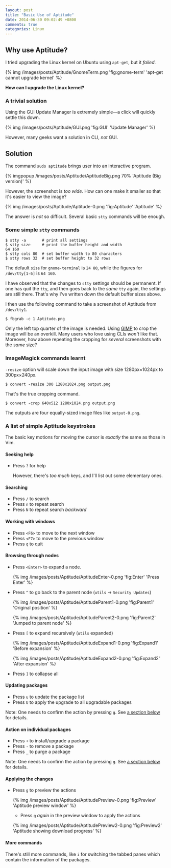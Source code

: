 ```yaml
---
layout: post
title: "Basic Use of Aptitude"
date: 2014-06-30 09:02:49 +0800
comments: true
categories: Linux
---
```


Why use Aptitude?
---

I tried upgrading the Linux kernel on Ubuntu using `apt-get`, but it
*failed*.

{% img /images/posts/Aptitude/GnomeTerm.png 'fig:gnome-term' 'apt-get cannot upgrade kernel' %}

**How can I upgrade the Linux kernel?**

<!-- more -->

### A trivial solution

Using the GUI Update Manager is extremely simple—a click will quickly
settle this down.

{% img /images/posts/Aptitude/GUI.png 'fig:GUI' 'Update Manager' %}

However, many geeks want a solution in CLI, *not* GUI.

Solution
--

The command `sudo aptitude` brings user into an interactive program.

{% imgpopup /images/posts/Aptitude/AptitudeBig.png 70% 'Aptitude (Big version)' %}

However, the screenshot is *too wide*.  How can one make it smaller so
that it's easier to view the image?

{% img /images/posts/Aptitude/Aptitude-0.png 'fig:Aptitude' 'Aptitude' %}

The answer is *not* so difficult.  Several basic `stty` commands will
be enough.

### Some simple `stty` commands

<pre class="cli"><code class="ubuntu_gnome_terminal">$ stty -a       # print all settings
$ stty size     # print the buffer height and width
64 160
$ stty cols 80  # set buffer width to 80 characters
$ stty rows 32  # set buffer height to 32 rows
</code></pre>

The default `size` for `gnome-terminal` is `24 80`, while the figures
for `/dev/tty[1-6]` is `64 160`.

I have observed that the changes to `stty` settings should be
permanent.  If one has quit the `tty`, and then goes back to the
*same* `tty` again, the settings are still there.  That's why I've
written down the default buffer sizes above.

I then use the following command to take a screenshot of Aptitude from
`/dev/tty1`.

<pre class="cli"><code class="ubuntu_gnome_terminal">$ fbgrab -c 1 Aptitude.png</code></pre>

Only the left top quarter of the image is needed.  Using [GIMP] to
crop the image will be an overkill.  Many users who love using CLIs
*won't* like that.  Moreover, how above repeating the cropping for
*several* screenshots with the *same* size?

### ImageMagick commands learnt

`-resize` option will scale down the input image with size
1280px×1024px to 300px×240px.

<pre class="cli"><code class="ubuntu_gnome_terminal">$ convert -resize 300 1280x1024.png output.png</code></pre>

That's the true cropping command.

<pre class="cli"><code class="ubuntu_gnome_terminal">$ convert -crop 640x512 1280x1024.png output.png</code></pre>

The outputs are four equally-sized image files like `output-0.png`.

### A list of simple Aptitude keystrokes

The basic key motions for moving the cursor is *exactly* the same as
those in Vim.

#### Seeking help

- Press `?` for help

    However, there's *too much* keys, and I'll list out some
    elementary ones.

#### Searching

- Press `/` to search
- Press `n` to repeat search
- Press `N` to repeat search *backward*

#### Working with windows

- Press `<F6>` to move to the next window
- Press `<F7>` to move to the previous window
- Press `q` to quit

#### Browsing through nodes

- Press `<Enter>` to expand a node.

    {% img /images/posts/Aptitude/AptitudeEnter-0.png 'fig:Enter' 'Press Enter' %}

- Press `^` to go back to the parent node (`utils` → `Security
    Updates`)

    {% img /images/posts/Aptitude/AptitudeParent1-0.png 'fig:Parent1' 'Original position' %}

    {% img /images/posts/Aptitude/AptitudeParent2-0.png 'fig:Parent2' 'Jumped to parent node' %}

- Press `[` to expand recursively (`utils` expanded)

    {% img /images/posts/Aptitude/AptitudeExpand1-0.png 'fig:Expand1' 'Before expansion' %}

    {% img /images/posts/Aptitude/AptitudeExpand2-0.png 'fig:Expand2' 'After expansion' %}

- Press `]` to collapse all

#### Updating packages

- Press `u` to update the package list
- Press `U` to apply the upgrade to all upgradable packages

Note: One needs to confirm the action by pressing `g`.  See 
[a section below][a:applying-the-changes] for details.

#### Action on individual packages

- Press `+` to install/upgrade a package
- Press `-` to remove a package
- Press `_` to purge a package

Note: One needs to confirm the action by pressing `g`.  See 
[a section below][a:applying-the-changes] for details.

#### Applying the changes

- Press `g` to preview the actions

    {% img /images/posts/Aptitude/AptitudePreview-0.png 'fig:Preview' 'Aptitude preview window' %}

    - Press `g` *again* in the preview window to apply the actions

    {% img /images/posts/Aptitude/AptitudePreview2-0.png 'fig:Preview2' 'Aptitude showing download progress' %}

#### More commands

There's still more commands, like `i` for switching the tabbed panes
which contain the information of the packages.

[GIMP]: http://www.gimp.org/ "GIMP - The GNU Image Manipulation Program"
[a:applying-the-changes]: #applying-the-changes "Applying the changes"
